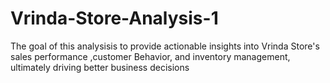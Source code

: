 # Vrinda-Store-Analysis-1
The goal of this analysisis to provide actionable insights into Vrinda Store's sales performance ,customer Behavior, and inventory management, ultimately driving better business decisions
